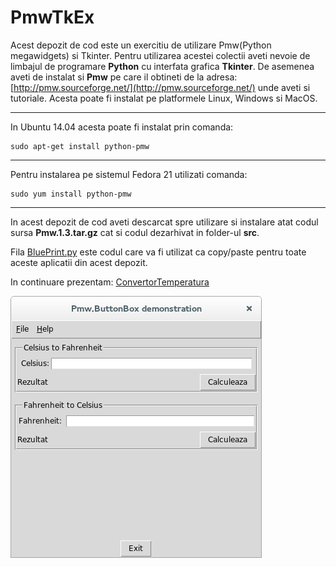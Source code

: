 # PmwTkEx
Acest depozit de cod este un exercitiu de utilizare Pmw(Python megawidgets) si Tkinter. Pentru utilizarea acestei colectii aveti nevoie de limbajul de programare **Python** cu interfata grafica **Tkinter**. De asemenea aveti de instalat si **Pmw** pe care il obtineti de la adresa: [http://pmw.sourceforge.net/](http://pmw.sourceforge.net/) unde aveti si  tutoriale. Acesta poate fi instalat pe platformele Linux, Windows si MacOS.
***
In Ubuntu 14.04 acesta poate fi instalat prin comanda:

    sudo apt-get install python-pmw
***
Pentru instalarea pe sistemul Fedora 21 utilizati comanda:

    sudo yum install python-pmw   
***
In acest depozit de cod aveti descarcat spre utilizare si instalare atat codul sursa **Pmw.1.3.tar.gz** cat si codul dezarhivat in folder-ul **src**.

Fila [BluePrint.py](https://github.com/mhcrnl/PmwTkEx/blob/master/BluePrint.py) este codul care va fi utilizat ca copy/paste pentru toate aceste aplicatii din acest depozit.

In continuare prezentam:
[ConvertorTemperatura ](https://github.com/mhcrnl/PmwTkEx/tree/master/ConvertorTemperatura)

![text](ConvertorTemperatura/img/img.png)

